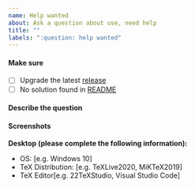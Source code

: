 ```yaml
---
name: Help wanted
about: Ask a question about use, need help
title: ""
labels: ":question: help wanted"
---
```


#### Make sure

- [ ] Upgrade the latest [release](https://github.com/disc0ver-csu/csu-thesis/releases)
- [ ] No solution found in [README](https://github.com/disc0ver-csu/csu-thesis/blob/master/README.md)

#### Describe the question

<!-- A clear and concise description of what the question is. -->

#### Screenshots

<!-- If applicable, add screenshots to help explain your problem. -->

**Desktop (please complete the following information):**

- OS: [e.g. Windows 10]
- TeX Distribution: [e.g. TeXLive2020, MiKTeX2019]
- TeX Editor[e.g. 22TeXStudio, Visual Studio Code]
